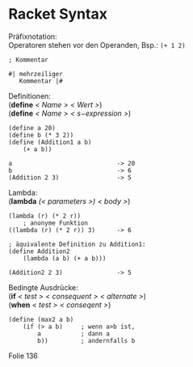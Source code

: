 # Racket Syntax

Präfixnotation:  
Operatoren stehen vor den Operanden, Bsp.: `(+ 1 2)`

```
; Kommentar

#| mehrzeiliger
   Kommentar |#
```

Definitionen:  
(**define** _< Name > < Wert >_)  
(**define** _< Name > < s−expression >_)
```
(define a 20)
(define b (* 3 2))
(define (Addition1 a b)
    (+ a b))

a                             -> 20
b                             -> 6
(Addition 2 3)                -> 5
```

Lambda:  
(**lambda** _(< parameters >) < body >_)
```
(lambda (r) (* 2 r))
    ; anonyme Funktion
((lambda (r) (* 2 r)) 3)      -> 6

; äquivalente Definition zu Addition1:
(define Addition2
    (lambda (a b) (+ a b)))

(Addition2 2 3)               -> 5
```

Bedingte Ausdrücke:  
(**if** _< test > < consequent > < alternate >_)  
(**when** _< test > < conseqent >_)
```
(define (max2 a b)
    (if (> a b)     ; wenn a>b ist,
        a           ; dann a
        b))         ; andernfalls b
```

Folie 136
